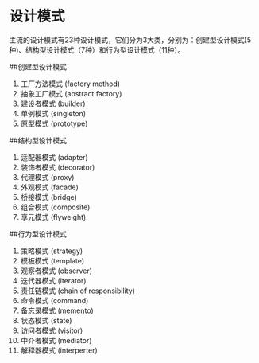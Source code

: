 # 设计模式
主流的设计模式有23种设计模式，它们分为3大类，分别为：创建型设计模式(5种)、结构型设计模式（7种）和行为型设计模式（11种）。

##创建型设计模式
1. 工厂方法模式 (factory method)
2. 抽象工厂模式 (abstract factory)
3. 建设者模式 (builder)
4. 单例模式 (singleton)
5. 原型模式 (prototype)

##结构型设计模式
1. 适配器模式 (adapter)
2. 装饰者模式 (decorator)
3. 代理模式 (proxy)
4. 外观模式 (facade)
5. 桥接模式 (bridge)
6. 组合模式 (composite)
7. 享元模式 (flyweight)

##行为型设计模式
1. 策略模式 (strategy)
2. 模板模式 (template)
3. 观察者模式 (observer)
4. 迭代器模式 (iterator)
5. 责任链模式 (chain of responsibility)
6. 命令模式 (command)
7. 备忘录模式 (memento)
8. 状态模式 (state)
9. 访问者模式 (visitor)
10. 中介者模式 (mediator)
11. 解释器模式 (interperter)

